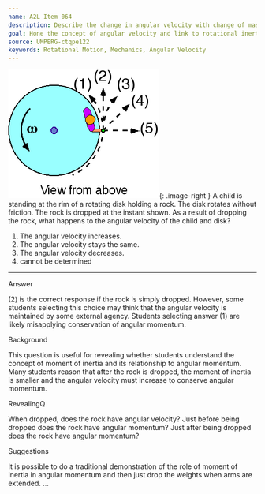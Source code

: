 ```yaml
---
name: A2L Item 064
description: Describe the change in angular velocity with change of mass.
goal: Hone the concept of angular velocity and link to rotational inertia and angular momentum
source: UMPERG-ctqpe122
keywords: Rotational Motion, Mechanics, Angular Velocity
---
```


![Item064_fig1.gif](../images/Item064_fig1.gif){: .image-right } 
A child is standing at the rim of a
rotating disk holding a rock.  The disk rotates without friction.  The
rock is dropped at the instant shown.  As a result of dropping the rock,
what happens to the angular velocity of the child and disk?

1. The angular velocity increases.
2. The angular velocity stays the same.
3. The angular velocity decreases.
4. cannot be determined


<hr/>

Answer

(2) is the correct response if the rock is simply dropped. However, some
students selecting this choice may think that the angular velocity is
maintained by some external agency. Students selecting answer (1) are
likely misapplying conservation of angular momentum.

Background

This question is useful for revealing whether students understand the
concept of moment of inertia and its relationship to angular momentum.
Many students reason that after the rock is dropped, the moment of
inertia is smaller and the angular velocity must increase to conserve
angular momentum.

RevealingQ

When dropped, does the rock have angular velocity? Just before being
dropped does the rock have angular momentum? Just after being dropped
does the rock have angular momentum?

Suggestions

It is possible to do a traditional demonstration of the role of moment
of inertia in angular momentum and then just drop the weights when arms
are extended.
...
